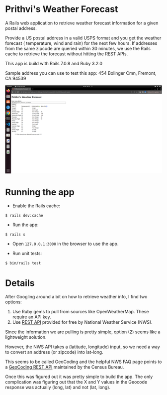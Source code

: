 # Prithvi's Weather Forecast

A Rails web application to retrieve weather forecast information for a given postal address.

Provide a US postal address in a valid USPS format and you get the weather forecast ( temperature, wind and rain) for the next few hours.
If addresses from the same zipcode are queried within 30 minutes, we use the Rails cache to retrieve the forecast without hitting the REST APIs.

This app is build with Rails 7.0.8 and Ruby 3.2.0

Sample address you can use to test this app: 454 Bolinger Cmn, Fremont, CA 94539

![alt text](/public/Screenshot%20from%202024-01-30%2000-14-24.png)

# Running the app

* Enable the Rails cache:

```
$ rails dev:cache
```

* Run the app:

```
$ rails s
```

* Open `127.0.0.1:3000` in the browser to use the app.

* Run unit tests:

```
$ bin/rails test
```

# Details

After Googling around a bit on how to retrieve weather info, I find two options:

1. Use Ruby gems to pull from sources like OpenWeatherMap. These require an API key.
2. Use [REST API](https://weather-gov.github.io/api/general-faqs) provided for free by National Weather Service (NWS).

Since the information we are pulling is pretty simple, option (2) seems like a lightweight solution.

However, the NWS API takes a (latitude, longitude) input, so we need a way to convert an address (or zipcode) into lat-long.

This seems to be called GeoCoding and the helpful NWS FAQ page points to a [GeoCoding REST API](https://geocoding.geo.census.gov/geocoder/Geocoding_Services_API.html) maintained by the Census Bureau.

Once this was figured out it was pretty simple to build the app.
The only complication was figuring out that the X and Y values in the Geocode response was actually (long, lat) and not (lat, long).

